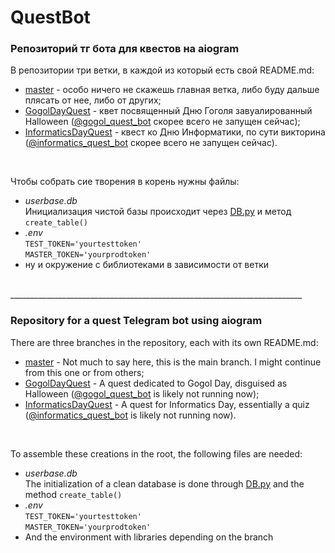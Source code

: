 # QuestBot 
### Репозиторий тг бота для квестов на aiogram 

В репозитории три ветки, в каждой из который есть свой README.md: 
+ [master](https://github.com/AlertedCoffee/QuestBot/tree/master) - особо ничего не скажешь главная ветка, либо буду дальше плясать от нее, либо от других; 
+ [GogolDayQuest](https://github.com/AlertedCoffee/QuestBot/tree/GogolDayQuest) - квет посвященный Дню Гоголя завуалированный Halloween ([@gogol_quest_bot](https://t.me/gogol_quest_bot) скорее всего не запущен сейчас);
+ [InformaticsDayQuest](https://github.com/AlertedCoffee/QuestBot/tree/InformaticsDayQuest) - квест ко Дню Информатики, по сути викторина ([@informatics_quest_bot](https://t.me/informatics_quest_bot) скорее всего не запущен сейчас).

<br>

Чтобы собрать сие творения в корень нужны файлы:
+ _userbase.db_ <br> Инициализация чистой базы происходит через [DB.py](https://github.com/AlertedCoffee/QuestBot/blob/master/DB.py) и метод `create_table()`  
+ _.env_ <br>
`TEST_TOKEN='yourtesttoken'` <br>
`MASTER_TOKEN='yourprodtoken'`
+ ну и окружение с библиотеками в зависимости от ветки

<br>
_________________________________________________________________________

### Repository for a quest Telegram bot using aiogram 

There are three branches in the repository, each with its own README.md: 
+ [master](https://github.com/AlertedCoffee/QuestBot/tree/master) - Not much to say here, this is the main branch. I might continue from this one or from others; 
+ [GogolDayQuest](https://github.com/AlertedCoffee/QuestBot/tree/GogolDayQuest) - A quest dedicated to Gogol Day, disguised as Halloween ([@gogol_quest_bot](https://t.me/gogol_quest_bot) is likely not running now);
+ [InformaticsDayQuest](https://github.com/AlertedCoffee/QuestBot/tree/InformaticsDayQuest) - A quest for Informatics Day, essentially a quiz ([@informatics_quest_bot](https://t.me/informatics_quest_bot) is likely not running now).

<br>

To assemble these creations in the root, the following files are needed:
+ _userbase.db_ <br> The initialization of a clean database is done through [DB.py](https://github.com/AlertedCoffee/QuestBot/blob/master/DB.py) and the method `create_table()`  
+ _.env_ <br>
`TEST_TOKEN='yourtesttoken'` <br>
`MASTER_TOKEN='yourprodtoken'`
+ And the environment with libraries depending on the branch

